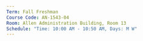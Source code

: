 ```yaml
---
Term: Fall Freshman
Course Code: AN-1543-04
Room: Allen Administration Building, Room 13
Schedule: "Time: 10:00 AM - 10:50 AM, Days: M W"
---
```

